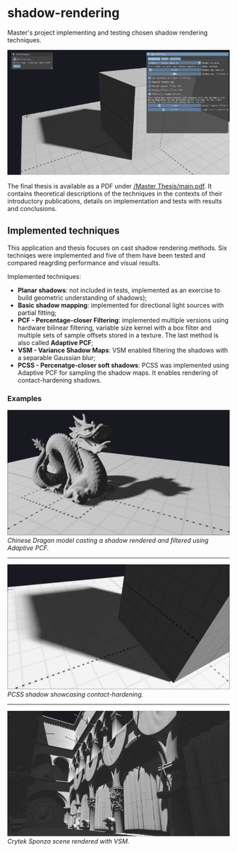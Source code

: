 # shadow-rendering
Master's project implementing and testing chosen shadow rendering techniques.

![Exemplary view of the program, with UI visible.](Resources/app.png)

The final thesis is available as a PDF under [/Master Thesis/main.pdf](Master%20Thesis/main.pdf). It contains theoretical descriptions of the techniques in the contexts of their introductory publications, details on implementation and tests with results and conclusions.

## Implemented techniques
This application and thesis focuses on cast shadow rendering methods. Six techniqes were implemented and five of them have been tested and compared reagrding performance and visual results.

Implemented techniques:
- **Planar shadows**: not included in tests, implemented as an exercise to build geometric understanding of shadows);
- **Basic shadow mapping**: implemented for directional light sources with partial fitting;
- **PCF - Percentage-closer Filtering**: implemented multiple versions using hardware bilinear filtering, variable size kernel with a box filter and multiple sets of sample offsets stored in a texture. The last method is also called **Adaptive PCF**;
- **VSM - Variance Shadow Maps**: VSM enabled filtering the shadows with a separable Gaussian blur;
- **PCSS - Percenatge-closer soft shadows**: PCSS was implemented using Adaptive PCF for sampling the shadow maps. It enables rendering of contact-hardening shadows.

### Examples

![Chinese Dragon model casting a shadow rendered and filtered with Adaptive PCF](Master%20Thesis/graf/tests/adaptive/cropped/dragon_adaptive_fhd_1024_24x24_8x8_offset5.png)
*Chinese Dragon model casting a shadow rendered and filtered using Adaptive PCF.*

---
![PCSS shadow showcasing contact-hardening](Master%20Thesis/graf/tests/pcss/cropped/cube_pcss_1.png)
*PCSS shadow showcasing contact-hardening.*

---
![Crytek Sponza scene rendered with VSM](Master%20Thesis/graf/tests/vsm/cropped/sponza_vsm_4096_23.png)
*Crytek Sponza scene rendered with VSM.*
